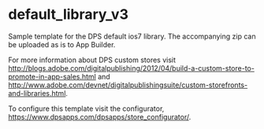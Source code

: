 default_library_v3
==================

Sample template for the DPS default ios7 library. The accompanying zip can be uploaded as is to App Builder.

For more information about DPS custom stores visit http://blogs.adobe.com/digitalpublishing/2012/04/build-a-custom-store-to-promote-in-app-sales.html and http://www.adobe.com/devnet/digitalpublishingsuite/custom-storefronts-and-libraries.html.

To configure this template visit the configurator, https://www.dpsapps.com/dpsapps/store_configurator/.
